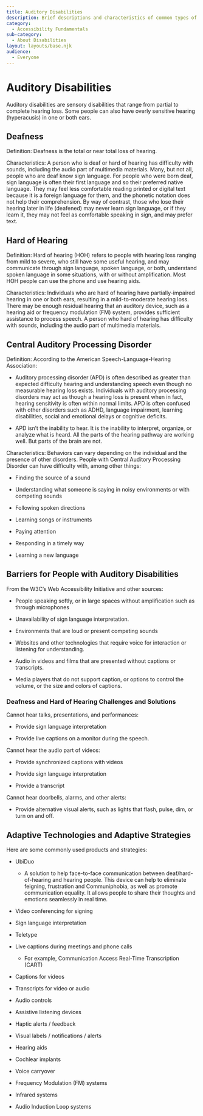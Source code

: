 ```yaml
---
title: Auditory Disabilities
description: Brief descriptions and characteristics of common types of auditory disabilities.
category:
  - Accessibility Fundamentals
sub-category:
  - About Disabilities
layout: layouts/base.njk
audience:
  - Everyone
---
```


# Auditory Disabilities

Auditory disabilities are sensory disabilities that range from partial to complete hearing loss. Some people can also have overly sensitive hearing (hyperacusis) in one or both ears.

## Deafness

Definition: Deafness is the total or near total loss of hearing.

Characteristics: A person who is deaf or hard of hearing has difficulty with sounds, including the audio part of multimedia materials. Many, but not all, people who are deaf know sign language. For people who were born deaf, sign language is often their first language and so their preferred native language. They may feel less comfortable reading printed or digital text because it is a foreign language for them, and the phonetic notation does not help their comprehension. By way of contrast, those who lose their hearing later in life (deafened) may never learn sign language, or if they learn it, they may not feel as comfortable speaking in sign, and may prefer text.

## Hard of Hearing

Definition: Hard of hearing (HOH) refers to people with hearing loss ranging from mild to severe, who still have some useful hearing, and may communicate through sign language, spoken language, or both, understand spoken language in some situations, with or without amplification. Most HOH people can use the phone and use hearing aids.

Characteristics: Individuals who are hard of hearing have partially-impaired hearing in one or both ears, resulting in a mild-to-moderate hearing loss. There may be enough residual hearing that an auditory device, such as a hearing aid or frequency modulation (FM) system, provides sufficient assistance to process speech. A person who hard of hearing has difficulty with sounds, including the audio part of multimedia materials.

## Central Auditory Processing Disorder

Definition: According to the American Speech-Language-Hearing Association:

- Auditory processing disorder (APD) is often described as greater than expected difficulty hearing and understanding speech even though no measurable hearing loss exists. Individuals with auditory processing disorders may act as though a hearing loss is present when in fact, hearing sensitivity is often within normal limits. APD is often confused with other disorders such as ADHD, language impairment, learning disabilities, social and emotional delays or cognitive deficits.

- APD isn’t the inability to hear. It is the inability to interpret, organize, or analyze what is heard. All the parts of the hearing pathway are working well. But parts of the brain are not.

Characteristics: Behaviors can vary depending on the individual and the presence of other disorders. People with Central Auditory Processing Disorder can have difficulty with, among other things:

- Finding the source of a sound

- Understanding what someone is saying in noisy environments or with competing sounds

- Following spoken directions

- Learning songs or instruments

- Paying attention

- Responding in a timely way

- Learning a new language

## Barriers for People with Auditory Disabilities

From the W3C’s Web Accessibility Initiative and other sources:

- People speaking softly, or in large spaces without amplification such as through microphones

- Unavailability of sign language interpretation.

- Environments that are loud or present competing sounds

- Websites and other technologies that require voice for interaction or listening for understanding.

- Audio in videos and films that are presented without captions or transcripts.

- Media players that do not support caption, or options to control the volume, or the size and colors of captions.

### Deafness and Hard of Hearing Challenges and Solutions

Cannot hear talks, presentations, and performances:

- Provide sign language interpretation

- Provide live captions on a monitor during the speech.

Cannot hear the audio part of videos:

- Provide synchronized captions with videos

- Provide sign language interpretation

- Provide a transcript

Cannot hear doorbells, alarms, and other alerts:

- Provide alternative visual alerts, such as lights that flash, pulse, dim, or turn on and off.

## Adaptive Technologies and Adaptive Strategies

Here are some commonly used products and strategies:

- UbiDuo

  - A solution to help face-to-face communication between deaf/hard-of-hearing and hearing people. This device can help to eliminate feigning, frustration and Communiphobia, as well as promote communication equality. It allows people to share their thoughts and emotions seamlessly in real time.

- Video conferencing for signing

- Sign language interpretation

- Teletype

- Live captions during meetings and phone calls

  - For example, Communication Access Real-Time Transcription (CART)

- Captions for videos

- Transcripts for video or audio

- Audio controls

- Assistive listening devices

- Haptic alerts / feedback

- Visual labels / notifications / alerts

- Hearing aids

- Cochlear implants

- Voice carryover

- Frequency Modulation (FM) systems

- Infrared systems

- Audio Induction Loop systems
